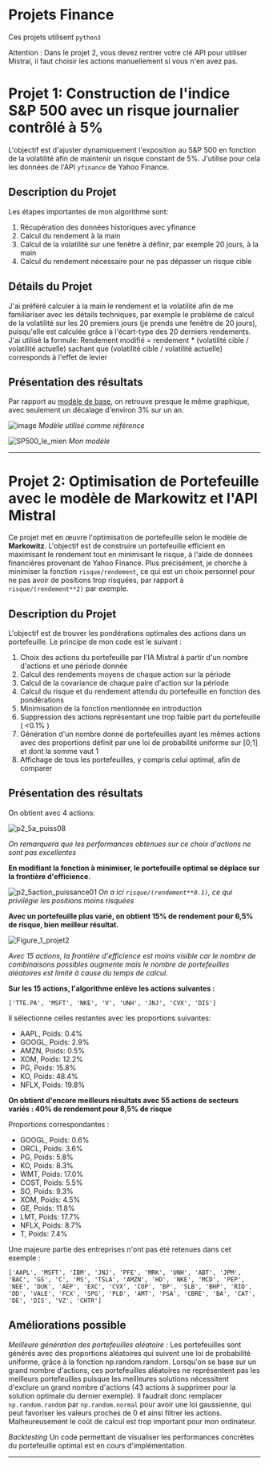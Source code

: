 # Projets Finance 


Ces projets utilisent `python3`

Attention : Dans le projet 2, vous devez rentrer votre clé API pour utiliser Mistral, il faut choisir les actions manuellement si vous n'en avez pas.
# Projet 1: Construction de l'indice S&P 500 avec un risque journalier contrôlé à 5%

L'objectif est d'ajuster dynamiquement l'exposition au S&P 500 en fonction de la volatilité afin de maintenir un risque constant de 5%. J'utilise pour cela les données de l'API `yfinance` de Yahoo Finance.

## Description du Projet

Les étapes importantes de mon algorithme sont:

1. Récupération des données historiques avec yfinance
2. Calcul du rendement à la main
3. Calcul de la volatilité sur une fenêtre à définir, par exemple 20 jours, à la main
4. Calcul du rendement nécessaire pour ne pas dépasser un risque cible

## Détails du Projet

J'ai préféré calculer à la main le rendement et la volatilité afin de me familiariser avec les détails techniques, par exemple le problème de calcul de la volatilité sur les 20 premiers jours (je prends une fenêtre de 20 jours), puisqu'elle est calculée grâce à l'écart-type des 20 derniers rendements.
J'ai utilisé la formule:
Rendement modifié = rendement * (volatilité cible / volatilité actuelle)
sachant que (volatilité cible / volatilité actuelle) corresponds à l'effet de levier

## Présentation des résultats
Par rapport au [modèle de base](https://www.spglobal.com/spdji/en/indices/multi-asset/sp-500-daily-risk-control-5-index/#overview), on retrouve presque le même graphique, avec seulement un décalage d'environ 3% sur un an.



![image](https://github.com/user-attachments/assets/ab26c652-308f-4ba0-8276-50e3b983942c)
*Modèle utilisé comme référence*

![SP500_le_mien](https://github.com/user-attachments/assets/96cc1b53-a108-4230-ae73-cc5de319ec41)
*Mon modèle*


---


# Projet 2: Optimisation de Portefeuille avec le modèle de Markowitz et l'API Mistral

Ce projet met en œuvre l'optimisation de portefeuille selon le modèle de **Markowitz**. L'objectif est de construire un portefeuille efficient en maximisant le rendement tout en minimisant le risque, à l'aide de données financières provenant de Yahoo Finance. Plus précisément, je cherche à minimiser la fonction `risque/rendement`, ce qui est un choix personnel pour ne pas avoir de positions trop risquées, par rapport à `risque/(rendement**2)` par exemple. 


## Description du Projet

L'objectif est de trouver les pondérations optimales des actions dans un portefeuille. Le principe de mon code est le suivant :

1. Choix des actions du portefeuille par l'IA Mistral à partir d'un nombre d'actions et une période donnée
2. Calcul des rendements moyens de chaque action sur la période
3. Calcul de la covariance de chaque paire d'action sur la période
4. Calcul du risque et du rendement attendu du portefeuille en fonction des pondérations
5. Minimisation de la fonction mentionnée en introduction
6. Suppression des actions représentant une trop faible part du portefeuille ( <0.1% )
7. Génération d'un nombre donné de portefeuilles ayant les mêmes actions avec des proportions définit par une loi de probabilité uniforme sur [0;1] et dont la somme vaut 1
8. Affichage de tous les portefeuilles, y compris celui optimal, afin de comparer



## Présentation des résultats
On obtient avec 4 actions:

![p2_5a_puiss08](https://github.com/user-attachments/assets/23492b3a-4ac7-4681-8a03-375796ebb58b)

*On remarquera que les performances obtenues sur ce choix d'actions ne sont pas excellentes*

**En modifiant la fonction à minimiser, le portefeuille optimal se déplace sur la frontière d'efficience.**



![p2_5action_puissance01](https://github.com/user-attachments/assets/d3daf5f4-415f-40ca-a271-bc326b1c00ed)
*On a ici `risque/(rendement**0.1)`, ce qui privilégie les positions moins risquées*



**Avec un portefeuille plus varié, on obtient 15% de rendement pour 6,5% de risque, bien meilleur résultat.**



![Figure_1_projet2](https://github.com/user-attachments/assets/cc11c918-98fd-4b63-8c93-0d36efb651c8)

*Avec 15 actions, la frontière d'efficience est moins visible car le nombre de combinaisons possibles augmente mais le nombre de portefeuilles aléatoires est limité à cause du temps de calcul.*

**Sur les 15 actions, l'algorithme enlève les actions suivantes :**

`['TTE.PA', 'MSFT', 'NKE', 'V', 'UNH', 'JNJ', 'CVX', 'DIS']`

Il sélectionne celles restantes avec les proportions suivantes:


- AAPL, Poids: 0.4%
- GOOGL, Poids: 2.9%
- AMZN, Poids: 0.5%
- XOM, Poids: 12.2%
- PG, Poids: 15.8%
- KO, Poids: 48.4%
- NFLX, Poids: 19.8%


**On obtient d'encore meilleurs résultats avec 55 actions de secteurs variés : 40% de rendement pour 8,5% de risque**

Proportions correspondantes :

- GOOGL, Poids: 0.6%
- ORCL, Poids: 3.6%
- PG, Poids: 5.8%
- KO, Poids: 8.3%
- WMT, Poids: 17.0%
- COST, Poids: 5.5%
- SO, Poids: 9.3%
- XOM, Poids: 4.5%
- GE, Poids: 11.8%
- LMT, Poids: 17.7%
- NFLX, Poids: 8.7%
- T, Poids: 7.4%


Une majeure partie des entreprises n'ont pas été retenues dans cet exemple :

`['AAPL', 'MSFT', 'IBM', 'JNJ', 'PFE', 'MRK', 'UNH', 'ABT', 'JPM', 'BAC', 'GS', 'C', 'MS', 'TSLA', 'AMZN', 'HD', 'NKE', 'MCD', 'PEP', 'NEE', 'DUK', 'AEP', 'EXC', 'CVX', 'COP', 'BP', 'SLB', 'BHP', 'RIO', 'DD', 'VALE', 'FCX', 'SPG', 'PLD', 'AMT', 'PSA', 'CBRE', 'BA', 'CAT', 'DE', 'DIS', 'VZ', 'CHTR']`

## Améliorations possible

*Meilleure génération des portefeuilles aléatoire :*
Les portefeuilles sont générés avec des proportions aléatoires qui suivent une loi de probabilité uniforme, grâce à la fonction np.random.random. Lorsqu'on se base sur un grand nombre d'actions, ces portefeuilles aléatoires ne représentent pas les meilleurs portefeuilles puisque les meilleures solutions nécessitent d'exclure un grand nombre d'actions (43 actions à supprimer pour la solution optimale du dernier exemple). Il faudrait donc remplacer `np.random.random` par `np.random.normal` pour avoir une loi gaussienne, qui peut favoriser les valeurs proches de 0 et ainsi filtrer les actions. Malheureusement le coût de calcul est trop important pour mon ordinateur.

*Backtesting*
Un code permettant de visualiser les performances concrètes du portefeuille optimal est en cours d'implémentation. 

---


